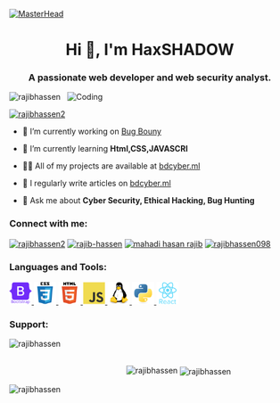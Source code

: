 [![MasterHead](https://media.licdn.com/dms/image/D563DAQFIJGy_J4EvYA/image-scale_191_1128/0/1666883668428?e=1675425600&v=beta&t=q5S0E-n5z-gDvzZPdOvK7oorksu-JESWk3DdbbvU2ss)](https://bdcyber.ml/)
<h1 align="center">Hi 👋, I'm HaxSHADOW </h1>
<h3 align="center">A passionate web developer and web security analyst.</h3>

<img align="right" alt="Coding" width="400" src="https://media.tenor.com/rePDfDWO3XoAAAAd/hacking.gif">

<p align="left"> <img src="https://komarev.com/ghpvc/?username=rajibhassen&label=Profile%20views&color=0e75b6&style=flat" alt="rajibhassen" /> </p>

<p align="left"> <a href="https://twitter.com/rajibhassen2" target="blank"><img src="https://img.shields.io/twitter/follow/rajibhassen2?logo=twitter&style=for-the-badge" alt="rajibhassen2" /></a> </p>

- 🔭 I’m currently working on [Bug Bouny](www.hackerone.com)

- 🌱 I’m currently learning **Html,CSS,JAVASCRI**

- 👨‍💻 All of my projects are available at [bdcyber.ml](bdcyber.ml)

- 📝 I regularly write articles on [bdcyber.ml](bdcyber.ml)

- 💬 Ask me about **Cyber Security, Ethical Hacking, Bug Hunting**

<h3 align="left">Connect with me:</h3>
<p align="left">
<a href="https://twitter.com/rajibhassen2" target="blank"><img align="center" src="https://raw.githubusercontent.com/rahuldkjain/github-profile-readme-generator/master/src/images/icons/Social/twitter.svg" alt="rajibhassen2" height="30" width="40" /></a>
<a href="https://linkedin.com/in/rajib-hassen" target="blank"><img align="center" src="https://raw.githubusercontent.com/rahuldkjain/github-profile-readme-generator/master/src/images/icons/Social/linked-in-alt.svg" alt="rajib-hassen" height="30" width="40" /></a>
<a href="https://fb.com/mahadi hasan rajib" target="blank"><img align="center" src="https://raw.githubusercontent.com/rahuldkjain/github-profile-readme-generator/master/src/images/icons/Social/facebook.svg" alt="mahadi hasan rajib" height="30" width="40" /></a>
<a href="https://instagram.com/rajibhassen098" target="blank"><img align="center" src="https://raw.githubusercontent.com/rahuldkjain/github-profile-readme-generator/master/src/images/icons/Social/instagram.svg" alt="rajibhassen098" height="30" width="40" /></a>
</p>

<h3 align="left">Languages and Tools:</h3>
<p align="left"> <a href="https://getbootstrap.com" target="_blank" rel="noreferrer"> <img src="https://raw.githubusercontent.com/devicons/devicon/master/icons/bootstrap/bootstrap-plain-wordmark.svg" alt="bootstrap" width="40" height="40"/> </a> <a href="https://www.w3schools.com/css/" target="_blank" rel="noreferrer"> <img src="https://raw.githubusercontent.com/devicons/devicon/master/icons/css3/css3-original-wordmark.svg" alt="css3" width="40" height="40"/> </a> <a href="https://www.w3.org/html/" target="_blank" rel="noreferrer"> <img src="https://raw.githubusercontent.com/devicons/devicon/master/icons/html5/html5-original-wordmark.svg" alt="html5" width="40" height="40"/> </a> <a href="https://developer.mozilla.org/en-US/docs/Web/JavaScript" target="_blank" rel="noreferrer"> <img src="https://raw.githubusercontent.com/devicons/devicon/master/icons/javascript/javascript-original.svg" alt="javascript" width="40" height="40"/> </a> <a href="https://www.linux.org/" target="_blank" rel="noreferrer"> <img src="https://raw.githubusercontent.com/devicons/devicon/master/icons/linux/linux-original.svg" alt="linux" width="40" height="40"/> </a> <a href="https://www.python.org" target="_blank" rel="noreferrer"> <img src="https://raw.githubusercontent.com/devicons/devicon/master/icons/python/python-original.svg" alt="python" width="40" height="40"/> </a> <a href="https://reactjs.org/" target="_blank" rel="noreferrer"> <img src="https://raw.githubusercontent.com/devicons/devicon/master/icons/react/react-original-wordmark.svg" alt="react" width="40" height="40"/> </a> </p>

<h3 align="left">Support:</h3>
<p><a href="https://www.buymeacoffee.com/rajibhassen"> <img align="left" src="https://cdn.buymeacoffee.com/buttons/v2/default-yellow.png" height="50" width="210" alt="rajibhassen" /></a></p><br><br>

<p><img align="left" src="https://github-readme-stats.vercel.app/api/top-langs?username=rajibhassen&show_icons=true&locale=en&layout=compact" alt="rajibhassen" /></p>

<p>&nbsp;<img align="center" src="https://github-readme-stats.vercel.app/api?username=rajibhassen&show_icons=true&locale=en" alt="rajibhassen" /></p>

<p><img align="center" src="https://github-readme-streak-stats.herokuapp.com/?user=rajibhassen&" alt="rajibhassen" /></p>

